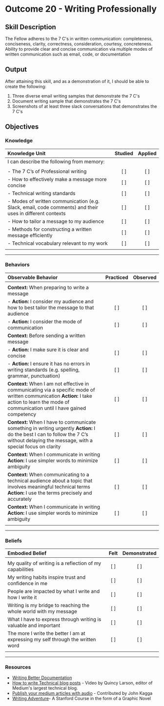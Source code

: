 # Outcome 20 - Writing Professionally

## Skill Description

The Fellow adheres to the 7 C's in written communication: completeness, conciseness, clarity, correctness, consideration, courtesy, concreteness. Ability to provide clear and concise communication via multiple modes of written communication such as email, code, or documentation


## Output

After attaining this skill, and as a demonstration of it, I should be able to create the following:

1. Three diverse email writing samples that demonstrate the 7 C's
2. Document writing sample that demonstrates the 7 C's
3. Screenshots of at least three slack conversations that demonstrates the 7 C's


## Objectives

### Knowledge


| Knowledge Unit | Studied | Applied |
|:---|:---:|:---:|
| I can describe the following from memory: | | |
| | | |
| - The 7 C’s of Professional writing | [ ] | [ ] |
| - How to effectively make a message more concise | [ ] | [ ] |
| - Technical writing standards | [ ] | [ ] |
| - Modes of written communication (e.g. Slack, email, code comments) and their uses in different contexts | [ ] | [ ] |
| - How to tailor a message to my audience | [ ] | [ ] |
| - Methods for constructing a written message efficiently | [ ] | [ ] |
| - Technical vocabulary relevant to my work | [ ] | [ ] |
| | | |



---

### Behaviors


| Observable Behavior | Practiced | Observed |
|:---|:---:|:---:|
| | | |
| **Context:** When preparing to write a message | | |
| - **Action:** I consider my audience and how to best tailor the message to that audience | [ ] | [ ] |
| - **Action:** I consider the mode of communication | [ ] | [ ] |
| **Context:** Before sending a written message | | |
| - **Action:** I make sure it is clear and concise | [ ] | [ ] |
| - **Action:** I ensure it has no errors in writing standards (e.g. spelling, grammar, punctuation)| [ ] | [ ] |
| **Context:** When I am not effective in communicating via a specific mode of written communication **Action:** I take action to learn the mode of communication until I have gained competency | [ ] | [ ] |
| **Context:** When I have to communicate something in writing urgently **Action:** I do the best I can to follow the 7 C’s without delaying the message, with a special focus on clarity | [ ] | [ ] |
| **Context:** When I communicate in writing **Action:** I use simpler words to minimize ambiguity | [ ] | [ ] |
| **Context:** When communicating to a technical audience about a topic that involves meaningful technical terms **Action:** I use the terms precisely and accurately | [ ] | [ ] |
| **Context:** When I communicate in writing **Action:** I use simpler words to minimize ambiguity | [ ] | [ ] |
| | | |

---


### Beliefs


| Embodied Belief | Felt | Demonstrated |
|:---|:---:|:---:|
| | | |
| My quality of writing is a reflection of my capabilities | [ ] | [ ] |
| My writing habits inspire trust and confidence in me | [ ] | [ ] |
| People are impacted by what I write and how I write it | [ ] | [ ] |
| Writing is my bridge to reaching the whole world with my message | [ ] | [ ] |
| What I have to express through writing is valuable and important | [ ] | [ ] |
| The more I write the better I am at expressing my self through the written word | [ ] | [ ] |
| | | |
---


### Resources


- [Writing Better Documentation](https://medium.com/@limedaring/five-tips-for-improving-your-technical-writing-and-documentation-47353723c8a7)
- [How to write Technical blog posts](https://youtu.be/YODPgBadj80) - Video by Quincy Larson,  editor of Medium's largest technical blog.
- [Publish your medium articles with audio](https://hackernoon.com/publish-your-medium-articles-with-audio-2d956671296c) - Contributed by John Kagga
- [Writing Adventure](https://online.stanford.edu/courses/sohs-y0001-adventures-writing)- A Stanford Course in the form of a Graphic Novel
